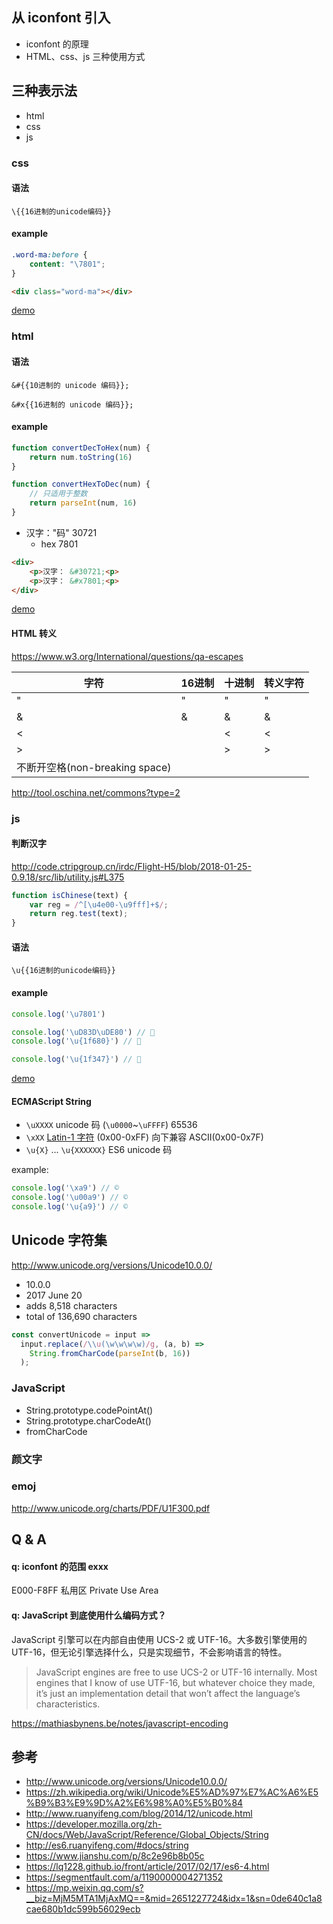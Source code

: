 ## 从 iconfont 引入

* iconfont 的原理
* HTML、css、js 三种使用方式

## 三种表示法

* html
* css
* js

### css

#### 语法

```
\{{16进制的unicode编码}}
```

#### example

```css
.word-ma:before {
    content: "\7801";
}
```

```html
<div class="word-ma"></div>
```

[demo](http://jsbin.com/julumuj/3/edit?html,css,output)

### html

#### 语法

```
&#{{10进制的 unicode 编码}};

&#x{{16进制的 unicode 编码}};
```

#### example

```js
function convertDecToHex(num) {
    return num.toString(16)
}

function convertHexToDec(num) {
    // 只适用于整数
    return parseInt(num, 16)
}
```

* 汉字："码" 30721
    * hex 7801

```html
<div>
    <p>汉字： &#30721;<p>
    <p>汉字： &#x7801;<p>
</div>
```

[demo](http://jsbin.com/xezenet/edit?html,output)

#### HTML 转义

https://www.w3.org/International/questions/qa-escapes

| 字符                        | 16进制   | 十进制    | 转义字符   |
| ------------------------- | ------ | ------ | ------ |
| "                         | &#x22; | &#34;  | &quot; |
| &                         | &#x26; | &#38;  | &amp;  |
| <                         |        | &#60;  | &lt;   |
| >                         |        | &#62;  | &gt;   |
| 不断开空格(non-breaking space) |        | &#160; | &nbsp; |

http://tool.oschina.net/commons?type=2

### js

#### 判断汉字

http://code.ctripgroup.cn/irdc/Flight-H5/blob/2018-01-25-0.9.18/src/lib/utility.js#L375

```js
function isChinese(text) {
    var reg = /^[\u4e00-\u9fff]+$/;
    return reg.test(text);
}
```

#### 语法

```
\u{{16进制的unicode编码}}
```

#### example

```js
console.log('\u7801')

console.log('\uD83D\uDE80') // 🚀
console.log('\u{1f680}') // 🚀

console.log('\u{1f347}') // 🍇
```

[demo](http://jsbin.com/lucoquf/edit?js,console)

#### ECMAScript String

* `\uXXXX` unicode 码 (`\u0000`~`\uFFFF`) 65536
* `\xXX`  [Latin-1 字符](https://zh.wikipedia.org/wiki/ISO/IEC_8859-1) (0x00-0xFF) 向下兼容 ASCII(0x00-0x7F)
* `\u{X}` ... `\u{XXXXXX}` ES6 unicode 码

example:

```js
console.log('\xa9') // ©️
console.log('\u00a9') // ©️
console.log('\u{a9}') // ©️
```

## Unicode 字符集

http://www.unicode.org/versions/Unicode10.0.0/

* 10.0.0
* 2017 June 20
* adds 8,518 characters
* total of 136,690 characters

```js
const convertUnicode = input =>
  input.replace(/\\u(\w\w\w\w)/g, (a, b) =>
    String.fromCharCode(parseInt(b, 16))
  );
```

### JavaScript

* String.prototype.codePointAt()
* String.prototype.charCodeAt()
* fromCharCode

### 颜文字

### emoj

http://www.unicode.org/charts/PDF/U1F300.pdf


## Q & A

#### q: iconfont 的范围 exxx

E000-F8FF 私用区 Private Use Area

#### q: JavaScript 到底使用什么编码方式？

JavaScript 引擎可以在内部自由使用 UCS-2 或 UTF-16。大多数引擎使用的 UTF-16，但无论引擎选择什么，只是实现细节，不会影响语言的特性。

> JavaScript engines are free to use UCS-2 or UTF-16 internally. Most engines that I know of use UTF-16, but whatever choice they made, it’s just an implementation detail that won’t affect the language’s characteristics.

https://mathiasbynens.be/notes/javascript-encoding

## 参考


* http://www.unicode.org/versions/Unicode10.0.0/
* https://zh.wikipedia.org/wiki/Unicode%E5%AD%97%E7%AC%A6%E5%B9%B3%E9%9D%A2%E6%98%A0%E5%B0%84
* http://www.ruanyifeng.com/blog/2014/12/unicode.html
* https://developer.mozilla.org/zh-CN/docs/Web/JavaScript/Reference/Global_Objects/String
* http://es6.ruanyifeng.com/#docs/string
* https://www.jianshu.com/p/8c2e96b8b05c
* https://lq1228.github.io/front/article/2017/02/17/es6-4.html
* https://segmentfault.com/a/1190000004271352
* https://mp.weixin.qq.com/s?__biz=MjM5MTA1MjAxMQ==&mid=2651227724&idx=1&sn=0de640c1a8cae680b1dc599b56029ecb

